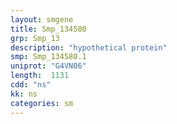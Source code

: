 ```yaml
---
layout: smgene
title: Smp_134580
grp: Smp_13
description: "hypothetical protein"
smp: Smp_134580.1
uniprot: "G4VN06"
length:  1131
cdd: "ns"
kk: ns
categories: sm
---
```

